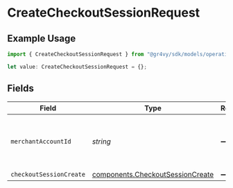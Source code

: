# CreateCheckoutSessionRequest

## Example Usage

```typescript
import { CreateCheckoutSessionRequest } from "@gr4vy/sdk/models/operations";

let value: CreateCheckoutSessionRequest = {};
```

## Fields

| Field                                                                                | Type                                                                                 | Required                                                                             | Description                                                                          |
| ------------------------------------------------------------------------------------ | ------------------------------------------------------------------------------------ | ------------------------------------------------------------------------------------ | ------------------------------------------------------------------------------------ |
| `merchantAccountId`                                                                  | *string*                                                                             | :heavy_minus_sign:                                                                   | The ID of the merchant account to use for this request.                              |
| `checkoutSessionCreate`                                                              | [components.CheckoutSessionCreate](../../models/components/checkoutsessioncreate.md) | :heavy_minus_sign:                                                                   | N/A                                                                                  |